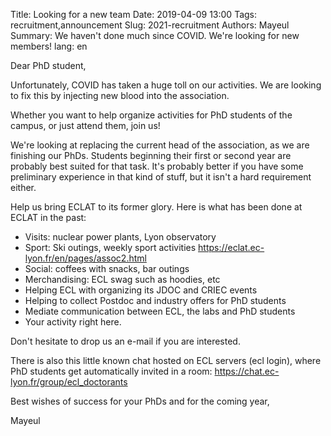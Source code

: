 Title: Looking for a new team
Date: 2019-04-09 13:00
Tags: recruitment,announcement
Slug: 2021-recruitment
Authors: Mayeul
Summary: We haven't done much since COVID. We're looking for new members!
lang: en

<!-- image_summary: coffee.jpg

<img src="/images/coffee.jpg" style="width:400px;" alt="Inviting (though obviously stock and watermarked) coffee cup, with a smile drawn the foam">
-->

Dear PhD student,

Unfortunately, COVID has taken a huge toll on our activities. We are looking to fix this by injecting new blood into the association.

Whether you want to help organize activities for PhD students of the campus, or just attend them, join us!

We're looking at replacing the current head of the association, as we are finishing our PhDs. Students beginning their first or second year are probably best suited for that task.
It's probably better if you have some preliminary experience in that kind of stuff, but it isn't a hard requirement either.

Help us bring ECLAT to its former glory. Here is what has been done at ECLAT in the past:
* Visits: nuclear power plants, Lyon observatory
* Sport: Ski outings, weekly sport activities https://eclat.ec-lyon.fr/en/pages/assoc2.html
* Social: coffees with snacks, bar outings
* Merchandising: ECL swag such as hoodies, etc
* Helping ECL with organizing its JDOC and CRIEC events
* Helping to collect Postdoc and industry offers for PhD students
* Mediate communication between ECL, the labs and PhD students
* Your activity right here.

Don't hesitate to drop us an e-mail if you are interested.

There is also this little known chat hosted on ECL servers (ecl login), where PhD students get automatically invited in a room: https://chat.ec-lyon.fr/group/ecl_doctorants

Best wishes of success for your PhDs and for the coming year,

Mayeul 
